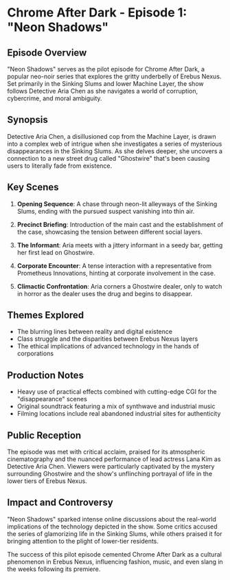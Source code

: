 # Chrome After Dark - Episode 1: "Neon Shadows"

## Episode Overview

"Neon Shadows" serves as the pilot episode for Chrome After Dark, a popular neo-noir series that explores the gritty underbelly of Erebus Nexus. Set primarily in the Sinking Slums and lower Machine Layer, the show follows Detective Aria Chen as she navigates a world of corruption, cybercrime, and moral ambiguity.

## Synopsis

Detective Aria Chen, a disillusioned cop from the Machine Layer, is drawn into a complex web of intrigue when she investigates a series of mysterious disappearances in the Sinking Slums. As she delves deeper, she uncovers a connection to a new street drug called "Ghostwire" that's been causing users to literally fade from existence.

## Key Scenes

1. **Opening Sequence**: A chase through neon-lit alleyways of the Sinking Slums, ending with the pursued suspect vanishing into thin air.

2. **Precinct Briefing**: Introduction of the main cast and the establishment of the case, showcasing the tension between different social layers.

3. **The Informant**: Aria meets with a jittery informant in a seedy bar, getting her first lead on Ghostwire.

4. **Corporate Encounter**: A tense interaction with a representative from Prometheus Innovations, hinting at corporate involvement in the case.

5. **Climactic Confrontation**: Aria corners a Ghostwire dealer, only to watch in horror as the dealer uses the drug and begins to disappear.

## Themes Explored

- The blurring lines between reality and digital existence
- Class struggle and the disparities between Erebus Nexus layers
- The ethical implications of advanced technology in the hands of corporations

## Production Notes

- Heavy use of practical effects combined with cutting-edge CGI for the "disappearance" scenes
- Original soundtrack featuring a mix of synthwave and industrial music
- Filming locations include real abandoned industrial sites for authenticity

## Public Reception

The episode was met with critical acclaim, praised for its atmospheric cinematography and the nuanced performance of lead actress Lana Kim as Detective Aria Chen. Viewers were particularly captivated by the mystery surrounding Ghostwire and the show's unflinching portrayal of life in the lower tiers of Erebus Nexus.

## Impact and Controversy

"Neon Shadows" sparked intense online discussions about the real-world implications of the technology depicted in the show. Some critics accused the series of glamorizing life in the Sinking Slums, while others praised it for bringing attention to the plight of lower-tier residents.

The success of this pilot episode cemented Chrome After Dark as a cultural phenomenon in Erebus Nexus, influencing fashion, music, and even slang in the weeks following its premiere.